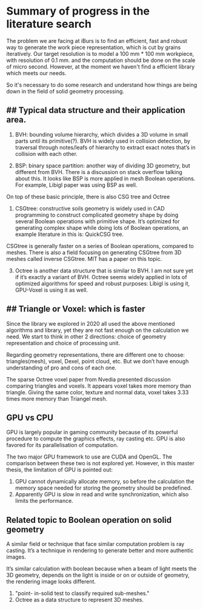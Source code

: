 # Summary of progress in the literature search

The problem we are facing at iBurs is to find an efficient, fast and robust way to generate the work piece representation, which is cut by grains iteratively. Our target resolution is to model a 100 mm * 100 mm workpiece, with resolution of 0.1 mm. and the computation should be done on the scale of micro second. However, at the moment we haven't find a efficient library which meets our needs.

So it's necessary to do some research and understand how things are being down in the field of solid geometry processing. 

## ## Typical data structure and their application area. 

1. BVH: bounding volume hierarchy, which divides a 3D volume in small parts until its primitive(?). BVH is widely used in collision detection, by traversal through notes/leafs of hierarchy to extract exact notes that’s in collision with each other.

2. BSP: binary space partition: another way of dividing 3D geometry, but different from BVH. There is a discussion on stack overflow talking about this. It looks like BSP is more applied in mesh Boolean operations. For example, Libigl paper was using BSP as well.

On top of these basic principle, there is also CSG tree and Octree 

1. CSGtree: constructive soils geometry is widely used in CAD programming to construct complicated geometry shape by doing several Boolean operations with primitive shape. It’s optimized for generating complex shape while doing lots of Boolean operations, an example literature in this is: QuickCSG tree.
 
CSGtree is generally faster on a series of Boolean operations, compared to meshes. There is also a field focusing on generating CSGtree from 3D meshes called inverse CSGtree. MIT has a paper on this topic.

3. Octree is another data structure that is similar to BVH. I am not sure yet if it’s exactly a variant of BVH. Octree seems widely applied in lots of optimized algorithms for speed and robust purposes: Libigl is using it, GPU-Voxel is using it as well.

## ## Triangle or Voxel: which is faster 

Since the library we explored in 2020 all used the above mentioned algorithms and library, yet they are not fast enough on the calculation we need. We start to think in other 2 directions: choice of geometry representation and choice of processing unit.

Regarding geometry representations, there are different one to choose: triangles(mesh), voxel, Dexel, point cloud, etc. But we don’t have enough understanding of pro and cons of each one. 

The sparse Octree voxel paper from Nvedia presented discussion comparing triangles and voxels. It appears voxel takes more memory than triangle. Giving the same color, texture and normal data, voxel takes 3.33 times more memory than Triangel mesh. 

## GPU vs CPU 

GPU is largely popular in gaming community because of its powerful procedure to compute the graphics effects, ray casting etc. GPU is also favored for its parallelisation of computation.

The two major GPU framework to use are CUDA and OpenGL. The comparison between these two is not explored yet. However, in this master thesis, the limitation of GPU is pointed out:

1. GPU cannot dynamically allocate memory, so before the calculation the memory space needed for storing the geometry should be predefined.
2. Apparently GPU is slow in read and write synchronization, which also limits the performance.

## Related topic to Boolean operation on solid geometry 

A similar field or technique that face similar computation problem is ray casting. It’s a technique in rendering to generate better and more authentic images. 

It’s similar calculation with boolean because when a beam of light meets the 3D geometry, depends on the light is inside or on or outside of geometry, the rendering image looks different.

1. "point- in-solid test to classify required sub-meshes."
2. Octree as a data structure to represent 3D meshes.
